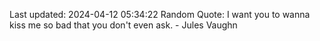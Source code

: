 Last updated: 2024-04-12 05:34:22
Random Quote: I want you to wanna kiss me so bad that you don't even ask. - Jules Vaughn